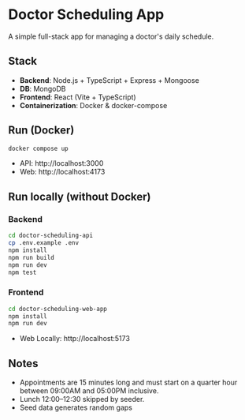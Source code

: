 # Doctor Scheduling App

A simple full-stack app for managing a doctor's daily schedule.

## Stack

- **Backend**: Node.js + TypeScript + Express + Mongoose
- **DB**: MongoDB
- **Frontend**: React (Vite + TypeScript)
- **Containerization**: Docker & docker-compose

## Run (Docker)

```bash
docker compose up
```

- API: http://localhost:3000
- Web: http://localhost:4173

## Run locally (without Docker)

### Backend

```bash
cd doctor-scheduling-api
cp .env.example .env
npm install
npm run build
npm run dev
npm test
```

### Frontend

```bash
cd doctor-scheduling-web-app
npm install
npm run dev
```

- Web Locally: http://localhost:5173

## Notes

- Appointments are 15 minutes long and must start on a quarter hour between 09:00AM and 05:00PM inclusive.
- Lunch 12:00–12:30 skipped by seeder.
- Seed data generates random gaps
